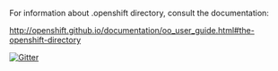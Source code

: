 For information about .openshift directory, consult the documentation:

http://openshift.github.io/documentation/oo_user_guide.html#the-openshift-directory


[![Gitter](https://badges.gitter.im/Join%20Chat.svg)](https://gitter.im/jonyardley/AstroView?utm_source=badge&utm_medium=badge&utm_campaign=pr-badge&utm_content=badge)